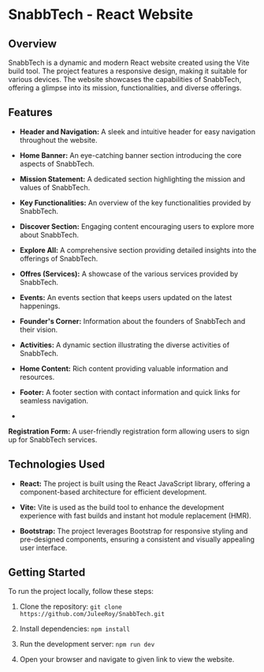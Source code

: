 # SnabbTech - React Website

## Overview

SnabbTech is a dynamic and modern React website created using the Vite build tool. The project features a responsive design, making it suitable for various devices. The website showcases the capabilities of SnabbTech, offering a glimpse into its mission, functionalities, and diverse offerings.

## Features

- **Header and Navigation:** A sleek and intuitive header for easy navigation throughout the website.

- **Home Banner:** An eye-catching banner section introducing the core aspects of SnabbTech.

- **Mission Statement:** A dedicated section highlighting the mission and values of SnabbTech.

- **Key Functionalities:** An overview of the key functionalities provided by SnabbTech.

- **Discover Section:** Engaging content encouraging users to explore more about SnabbTech.

- **Explore All:** A comprehensive section providing detailed insights into the offerings of SnabbTech.

- **Offres (Services):** A showcase of the various services provided by SnabbTech.

- **Events:** An events section that keeps users updated on the latest happenings.

- **Founder's Corner:** Information about the founders of SnabbTech and their vision.

- **Activities:** A dynamic section illustrating the diverse activities of SnabbTech.

- **Home Content:** Rich content providing valuable information and resources.

- **Footer:** A footer section with contact information and quick links for seamless navigation.
- 
**Registration Form:** A user-friendly registration form allowing users to sign up for SnabbTech services.



## Technologies Used

- **React:** The project is built using the React JavaScript library, offering a component-based architecture for efficient development.

- **Vite:** Vite is used as the build tool to enhance the development experience with fast builds and instant hot module replacement (HMR).

- **Bootstrap:** The project leverages Bootstrap for responsive styling and pre-designed components, ensuring a consistent and visually appealing user interface.

## Getting Started

To run the project locally, follow these steps:

1. Clone the repository: `git clone https://github.com/JuleeRoy/SnabbTech.git`

2. Install dependencies: `npm install`

3. Run the development server: `npm run dev`

4. Open your browser and navigate to given link to view the website.
